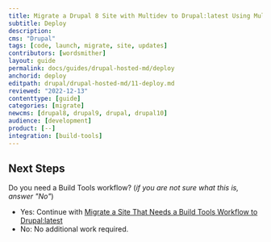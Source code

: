 ```yaml
---
title: Migrate a Drupal 8 Site with Multidev to Drupal:latest Using Multidev
subtitle: Deploy
description: 
cms: "Drupal"
tags: [code, launch, migrate, site, updates]
contributors: [wordsmither]
layout: guide
permalink: docs/guides/drupal-hosted-md/deploy
anchorid: deploy
editpath: drupal/drupal-hosted-md/11-deploy.md
reviewed: "2022-12-13"
contenttype: [guide]
categories: [migrate]
newcms: [drupal8, drupal9, drupal, drupal10]
audience: [development]
product: [--]
integration: [build-tools]
---
```


<Partial file="drupal/deploy-live.md" />

## Next Steps

Do you need a Build Tools workflow? (*if you are not sure what this is, answer "No"*)

- Yes: Continue with [Migrate a Site That Needs a Build Tools Workflow to Drupal:latest](/guides/drupal-hosted-btworkflow)
- No: No additional work required.
